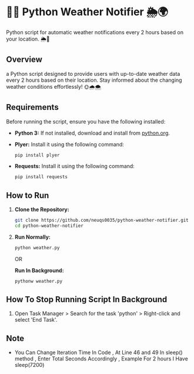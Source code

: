 # 📍🌐 Python Weather Notifier 🌦️🌍

Python script for automatic weather notifications every 2 hours based on your location. 🌦️📧

## Overview

a Python script designed to provide users with up-to-date weather data every 2 hours based on their location. Stay informed about the changing weather conditions effortlessly! 🌞🌧️🌨️

## Requirements

Before running the script, ensure you have the following installed:

- **Python 3:** If not installed, download and install from [python.org](https://www.python.org/downloads/).
- **Plyer:** Install it using the following command:

    ```bash
    pip install plyer
    ```
- **Requests:** Install it using the following command:

    ```bash
    pip install requests
    ```
## How to Run

1. **Clone the Repository:**
   ```bash
   git clone https://github.com/neuqs0035/python-weather-notifier.git
   cd python-weather-notifier
   ```
2. **Run Normally:**
   ```bash
   python weather.py
   ```

   OR
   
   **Run In Background:**
   ```bash
   pythonw weather.py
   ```

## How To Stop Running Script In Background

1. Open Task Manager > Search for the task 'python' > Right-click and select 'End Task'.

## Note

- You Can Change Iteration Time In Code , At Line 46 and 49 In sleep() method , Enter Total Seconds Accordingly , Example For 2 hours I Have sleep(7200) 
